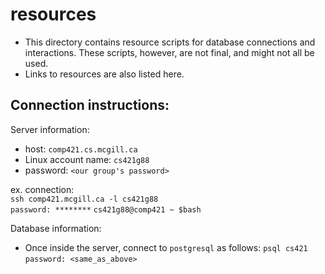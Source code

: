 # resources 

- This directory contains resource scripts for database connections and interactions. These scripts, however, are not final, and might not all be used. 
- Links to resources are also listed here. 

## Connection instructions: 

Server information:  
- host: `comp421.cs.mcgill.ca`
- Linux account name: `cs421g88` 
- password: `<our group's password>`

ex. connection:  
`ssh comp421.mcgill.ca -l cs421g88`  
`password: ********` 
`cs421g88@comp421 ~ $bash`

Database information: 
- Once inside the server, connect to `postgresql` as follows: 
`psql cs421` 
`password: <same_as_above>` 